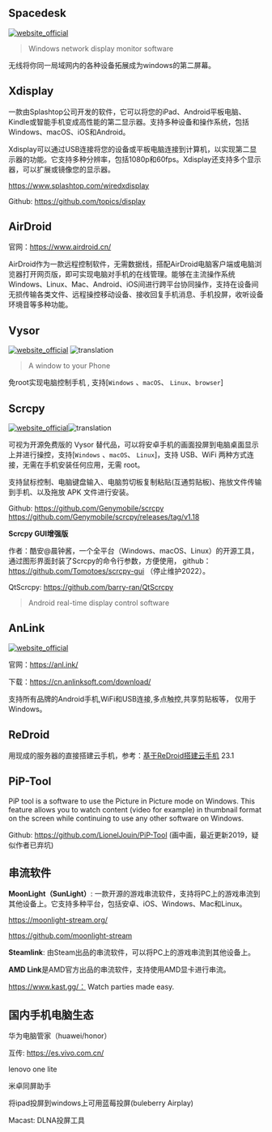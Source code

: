 ## Spacedesk
[![website_official](https://gitbook07.oss-cn-hangzhou.aliyuncs.com/website_official.svg)](http://www.spacedesk.net/)

> Windows network display monitor software 

无线将你同一局域网内的各种设备拓展成为windows的第二屏幕。

## Xdisplay

一款由Splashtop公司开发的软件，它可以将您的iPad、Android平板电脑、Kindle或智能手机变成高性能的第二显示器。支持多种设备和操作系统，包括Windows、macOS、iOS和Android。

Xdisplay可以通过USB连接将您的设备或平板电脑连接到计算机，以实现第二显示器的功能。它支持多种分辨率，包括1080p和60fps。Xdisplay还支持多个显示器，可以扩展或镜像您的显示器。

https://www.splashtop.com/wiredxdisplay

Github: https://github.com/topics/display

## AirDroid

官网：https://www.airdroid.cn/

AirDroid作为一款远程控制软件，无需数据线，搭配AirDroid电脑客户端或电脑浏览器打开网页版，即可实现电脑对手机的在线管理。能够在主流操作系统Windows、Linux、Mac、Android、iOS间进行跨平台协同操作，支持在设备间无损传输各类文件、远程操控移动设备、接收回复手机消息、手机投屏，收听设备环境音等多种功能。

## Vysor
[![website_official](https://gitbook07.oss-cn-hangzhou.aliyuncs.com/website_official.svg)](https://www.vysor.io/) ![translation](https://gitbook07.oss-cn-hangzhou.aliyuncs.com/translation.svg)

> A window to your Phone

免root实现电脑控制手机 , 支持[`Windows` 、`macOS`、 `Linux`、`browser`]

## Scrcpy
[![website_official](https://gitbook07.oss-cn-hangzhou.aliyuncs.com/website_official.svg)](https://github.com/Genymobile/scrcpy  )![translation](https://gitbook07.oss-cn-hangzhou.aliyuncs.com/translation.svg)

可视为开源免费版的 Vysor 替代品，可以将安卓手机的画面投屏到电脑桌面显示上并进行操控，支持[`Windows` 、`macOS`、 `Linux`]，支持 USB、WiFi 两种方式连接，无需在手机安装任何应用，无需 root。

支持鼠标控制、电脑键盘输入、电脑剪切板复制粘贴(互通剪贴板)、拖放文件传输到手机、以及拖放 APK 文件进行安装。

Github: https://github.com/Genymobile/scrcpy
https://github.com/Genymobile/scrcpy/releases/tag/v1.18

**Scrcpy GUI增强版**

作者：酷安@晨钟酱，一个全平台（Windows、macOS、Linux）的开源工具，通过图形界面封装了Scrcpy的命令行参数，方便使用， github：https://github.com/Tomotoes/scrcpy-gui （停止维护2022）。

QtScrcpy: https://github.com/barry-ran/QtScrcpy

> Android real-time display control software

## AnLink
[![website_official](https://gitbook07.oss-cn-hangzhou.aliyuncs.com/website_official.svg)](https://cn.anlinksoft.com/ )

官网：https://anl.ink/

下载：https://cn.anlinksoft.com/download/

支持所有品牌的Android手机,WiFi和USB连接,多点触控,共享剪贴板等， 仅用于Windows。

## ReDroid

用现成的服务器的直接搭建云手机，参考：[基于ReDroid搭建云手机](https://www.jianshu.com/p/a6b5bedcc205) 23.1

## PiP-Tool

PiP tool is a software to use the Picture in Picture mode on Windows. This feature allows you to watch content (video for example) in thumbnail format on the screen while continuing to use any other software on Windows.

Github: https://github.com/LionelJouin/PiP-Tool (画中画，最近更新2019，疑似作者已弃坑)

## 串流软件

**MoonLight（SunLight）**: 一款开源的游戏串流软件，支持将PC上的游戏串流到其他设备上。它支持多种平台，包括安卓、iOS、Windows、Mac和Linux。

https://moonlight-stream.org/

https://github.com/moonlight-stream

**Steamlink**: 由Steam出品的串流软件，可以将PC上的游戏串流到其他设备上。

**AMD Link**是AMD官方出品的串流软件，支持使用AMD显卡进行串流。

https://www.kast.gg/： Watch parties made easy.

## 国内手机电脑生态

华为电脑管家（huawei/honor）

互传: https://es.vivo.com.cn/

 lenovo one lite

米卓同屏助手

将ipad投屏到windows上可用蓝莓投屏(buleberry Airplay)

Macast: DLNA投屏工具